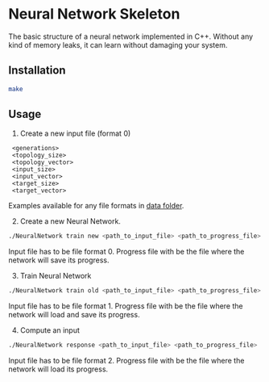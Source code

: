 # Neural Network Skeleton

The basic structure of a neural network implemented in C++. Without any kind of memory leaks, it can learn without damaging your system.

## Installation

```bash
make
```

## Usage

1. Create a new input file (format 0)

```
 <generations>
 <topology_size>
 <topology_vector>
 <input_size>
 <input_vector>
 <target_size>
 <target_vector>
```
Examples available for any file formats in [data folder](https://github.com/ValiDeaconu/NeuralNetworkSkeleton/tree/master/data).

2. Create a new Neural Network.
```bash
./NeuralNetwork train new <path_to_input_file> <path_to_progress_file> 
```
Input file has to be file format 0.
Progress file with be the file where the network will save its progress.

3. Train Neural Network
```bash
./NeuralNetwork train old <path_to_input_file> <path_to_progress_file> 
```
Input file has to be file format 1.
Progress file with be the file where the network will load and save its progress.

4. Compute an input
```bash
./NeuralNetwork response <path_to_input_file> <path_to_progress_file>
```
Input file has to be file format 2.
Progress file with be the file where the network will load its progress.
